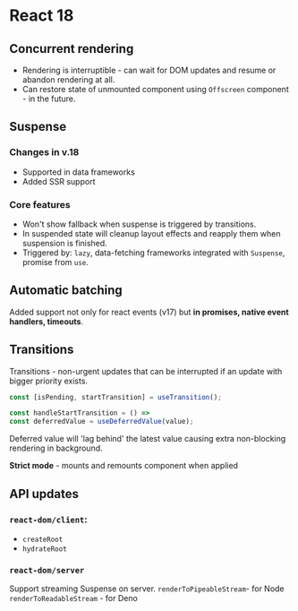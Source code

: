 # React 18

## Concurrent rendering

- Rendering is interruptible - can wait for DOM updates and resume or abandon rendering at all.
- Can restore state of unmounted component using `Offscreen` component - in the future.

## Suspense

### Changes in v.18

- Supported in data frameworks
- Added SSR support

### Core features

- Won't show fallback when suspense is triggered by transitions.
- In suspended state will cleanup layout effects and reapply them when suspension is finished.
- Triggered by: `lazy`, data-fetching frameworks integrated with `Suspense`, promise from `use`.

## Automatic batching

Added support not only for react events (v17) but **in promises, native event handlers, timeouts**.

## Transitions

Transitions - non-urgent updates that can be interrupted if an update with bigger priority exists.

```js
const [isPending, startTransition] = useTransition();

const handleStartTransition = () =>
const deferredValue = useDeferredValue(value);
```

Deferred value will 'lag behind' the latest value causing extra non-blocking rendering in background.

**Strict mode** - mounts and remounts component when applied

## API updates

### `react-dom/client`:

- `createRoot`
- `hydrateRoot`

### `react-dom/server`

Support streaming Suspense on server.
`renderToPipeableStream`- for Node
`renderToReadableStream` - for Deno
